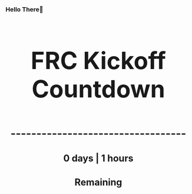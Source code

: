 ### Hello There👋

<!---START-TIMER--->
<h3 align='center' style='font-size: 64px;'>FRC Kickoff Countdown</h3>
<h3 align='center' style='font-size: 30px;'>----------------------------------</h3>
<h3 align='center' style='font-size: 25px;'>0 days | 1 hours</h3>
<h3 align='center' style='font-size: 25px;'>Remaining</h3>
<!---END-TIMER--->
